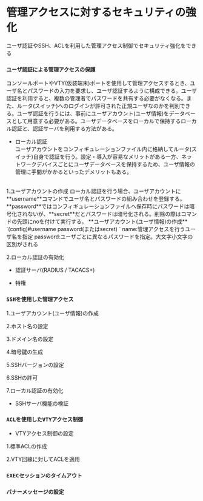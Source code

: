 # 管理アクセスに対するセキュリティの強化
ユーザ認証やSSH、ACLを利用した管理アクセス制御でセキュリティ強化をできる

### `ユーザ認証による管理アクセスの保護`
コンソールポートやVTY(仮装端末)ポートを使用して管理アクセスするとき、ユーザ名とパスワードの入力を要求し、ユーザ認証するように構成できる。ユーザ認証を利用すると、複数の管理者でパスワードを共有する必要がなくなる。また、ルータ(スイッチ)へのログインが許可された正規ユーザなのかを判別できる。ユーザ認証を行うには、事前にユーザアカウント(ユーザ情報)をデータベースとして用意する必要がある。ユーザデータベースをローカルで保持するローカル認証と、認証サーバを利用する方法がある。

- ローカル認証  
ユーザアカウントをコンフィギュレーションファイル内に格納してルータ(スイッチ)自身で認証を行う。設定・導入が容易なメリットがある一方、ネットワークデバイスごとにユーザデータベースを保持するため、ユーザ情報の管理に手間がかかるといったデメリットもある。  
</br>
1.ユーザアカウントの作成  
ローカル認証を行う場合、ユーザアカウントに**username**コマンドでユーザ名とパスワードの組み合わせを登録する。**password**ではコンフィギュレーションファイルへ保存時にパスワードは暗号化されないが、**secret**だとパスワードは暗号化される。削除の際はコマンドの先頭にnoを付けて実行する。  
**ユーザアカウント(ユーザ情報)の作成**  
`(config)#username <name> password(またはsecret) <password>`  
name:管理アクセスを行うユーザ名を指定  
password:ユーザごとに異なるパスワードを指定。大文字小文字の区別がされる

2.ローカル認証の有効化

- 認証サーバ(RADIUS / TACACS+)

- 特権

### `SSHを使用した管理アクセス`

1.ユーザアカウント(ユーザ情報)の作成

2.ホスト名の設定

3.ドメイン名の設定

4.暗号鍵の生成

5.SSHバージョンの設定

6.SSHの許可

7.ローカル認証の有効化

- SSHサーバ機能の検証

### `ACLを使用したVTYアクセス制御`

- VTYアクセス制御の設定

1.標準ACLの作成

2.VTY回線に対してACLを適用

### `EXECセッションのタイムアウト`

### `バナーメッセージの設定`
